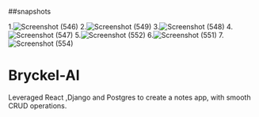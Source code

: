 ##snapshots

1.![Screenshot (546)](https://github.com/Bhumika07092001/Bryckel-AI/assets/109783089/d5161489-c343-4750-94ec-2ceb0321098b)
2.![Screenshot (549)](https://github.com/Bhumika07092001/Bryckel-AI/assets/109783089/684c7476-3b16-4e6c-9c0b-4f97590ab2f7)
3.![Screenshot (548)](https://github.com/Bhumika07092001/Bryckel-AI/assets/109783089/3814813b-639c-4422-9b77-5332597222cf)
4.![Screenshot (547)](https://github.com/Bhumika07092001/Bryckel-AI/assets/109783089/b5c6402a-051c-4da9-a13e-97f6d093c98c)
5.![Screenshot (552)](https://github.com/Bhumika07092001/Bryckel-AI/assets/109783089/a0eaf6f2-8196-4d3e-9d49-a4358a053ed0)
6.![Screenshot (551)](https://github.com/Bhumika07092001/Bryckel-AI/assets/109783089/41b1330e-1b08-4be0-a0df-accaf41e3a38)
7.![Screenshot (554)](https://github.com/Bhumika07092001/Bryckel-AI/assets/109783089/3cddcbaa-8a5c-46d9-b66e-7cd3a1672344)





# Bryckel-AI
Leveraged React ,Django and Postgres to create a notes app, with smooth CRUD operations.
